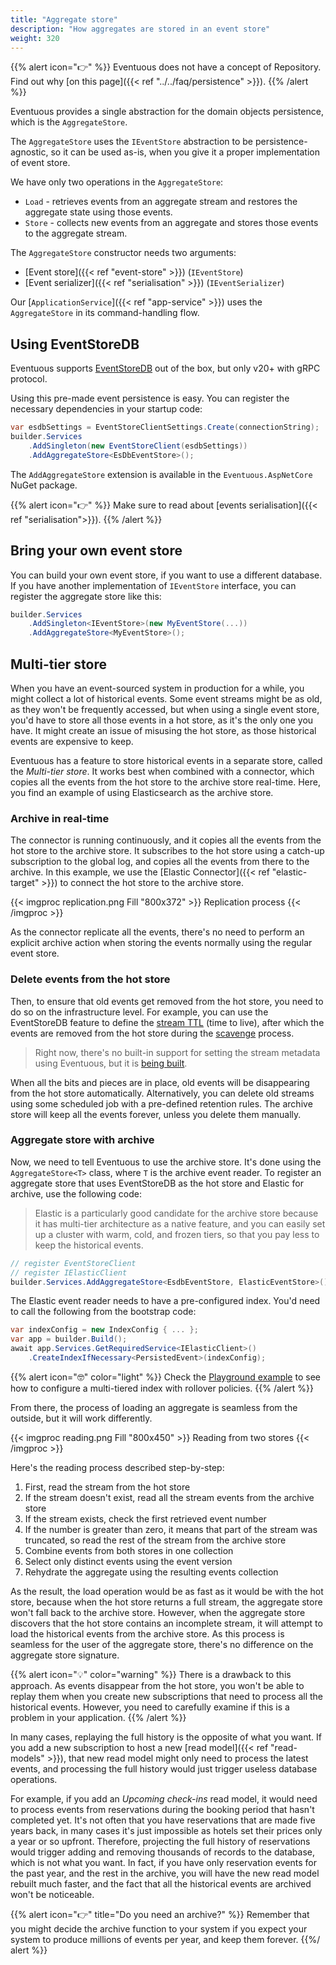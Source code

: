 ```yaml
---
title: "Aggregate store"
description: "How aggregates are stored in an event store"
weight: 320
---
```


{{% alert icon="👉" %}}
Eventuous does not have a concept of Repository. Find out why [on this page]({{< ref "../../faq/persistence" >}}).
{{% /alert %}}

Eventuous provides a single abstraction for the domain objects persistence, which is the `AggregateStore`.

The `AggregateStore` uses the `IEventStore` abstraction to be persistence-agnostic, so it can be used as-is, when you give it a proper implementation of event store.

We have only two operations in the `AggregateStore`:
- `Load` - retrieves events from an aggregate stream and restores the aggregate state using those events.
- `Store` - collects new events from an aggregate and stores those events to the aggregate stream.

The `AggregateStore` constructor needs two arguments:
- [Event store]({{< ref "event-store" >}}) (`IEventStore`)
- [Event serializer]({{< ref "serialisation" >}}) (`IEventSerializer`)

Our [`ApplicationService`]({{< ref "app-service" >}}) uses the `AggregateStore` in its command-handling flow.

## Using EventStoreDB

Eventuous supports [EventStoreDB](https://eventstore.com) out of the box, but only v20+ with gRPC protocol.

Using this pre-made event persistence is easy. You can register the necessary dependencies in your startup code:

```csharp
var esdbSettings = EventStoreClientSettings.Create(connectionString);
builder.Services
    .AddSingleton(new EventStoreClient(esdbSettings))
    .AddAggregateStore<EsDbEventStore>();
```

The `AddAggregateStore` extension is available in the `Eventuous.AspNetCore` NuGet package.

{{% alert icon="👉" %}}
Make sure to read about [events serialisation]({{< ref "serialisation">}}).
{{% /alert %}}

## Bring your own event store

You can build your own event store, if you want to use a different database. If you have another implementation of `IEventStore` interface, you can register the aggregate store like this:

```csharp
builder.Services
    .AddSingleton<IEventStore>(new MyEventStore(...))
    .AddAggregateStore<MyEventStore>();
```

## Multi-tier store

When you have an event-sourced system in production for a while, you might collect a lot of historical events. Some event streams might be as old, as they won't be frequently accessed, but when using a single event store, you'd have to store all those events in a hot store, as it's the only one you have. It might create an issue of misusing the hot store, as those historical events are expensive to keep.

Eventuous has a feature to store historical events in a separate store, called the _Multi-tier store_. It works best when combined with a connector, which copies all the events from the hot store to the archive store real-time. Here, you find an example of using Elasticsearch as the archive store.

### Archive in real-time

The connector is running continuously, and it copies all the events from the hot store to the archive store. It subscribes to the hot store using a catch-up subscription to the global log, and copies all the events from there to the archive. In this example, we use the [Elastic Connector]({{< ref "elastic-target" >}}) to connect the hot store to the archive store.

{{< imgproc replication.png Fill "800x372" >}}
Replication process
{{< /imgproc >}}

As the connector replicate all the events, there's no need to perform an explicit archive action when storing the events normally using the regular event store. 

### Delete events from the hot store

Then, to ensure that old events get removed from the hot store, you need to do so on the infrastructure level. For example, you can use the EventStoreDB feature to define the [stream TTL](https://developers.eventstore.com/server/v21.10/streams.html#stream-metadata) (time to live), after which the events are removed from the hot store during the [scavenge](https://developers.eventstore.com/server/v21.10/operations.html#scavenging-events) process.

> Right now, there's no built-in support for setting the stream metadata using Eventuous, but it is [being built](https://github.com/Eventuous/eventuous/issues/85).

When all the bits and pieces are in place, old events will be disappearing from the hot store automatically. Alternatively, you can delete old streams using some scheduled job with a pre-defined retention rules. The archive store will keep all the events forever, unless you delete them manually.

### Aggregate store with archive

Now, we need to tell Eventuous to use the archive store. It's done using the `AggregateStore<T>` class, where `T` is the archive event reader. To register an aggregate store that uses EventStoreDB as the hot store and Elastic for archive, use the following code:

> Elastic is a particularly good candidate for the archive store because it has multi-tier architecture as a native feature, and you can easily set up a cluster with warm, cold, and frozen tiers, so that you pay less to keep the historical events.

```csharp
// register EventStoreClient
// register IElasticClient
builder.Services.AddAggregateStore<EsdbEventStore, ElasticEventStore>();
```

The Elastic event reader needs to have a pre-configured index. You'd need to call the following from the bootstrap code:

```csharp
var indexConfig = new IndexConfig { ... };
var app = builder.Build();
await app.Services.GetRequiredService<IElasticClient>()
    .CreateIndexIfNecessary<PersistedEvent>(indexConfig);
```

{{% alert icon="🤓" color="light" %}}
Check the [Playground example](https://github.com/Eventuous/eventuous/blob/f1ccb4175c9c951c7471c6f296faf9c5262ee344/src/Experimental/src/ElasticPlayground/ConfigureElastic.cs) to see how to configure a multi-tiered index with rollover policies.
{{% /alert %}}

From there, the process of loading an aggregate is seamless from the outside, but it will work differently.

{{< imgproc reading.png Fill "800x450" >}}
Reading from two stores
{{< /imgproc >}}

Here's the reading process described step-by-step:
1) First, read the stream from the hot store
2) If the stream doesn't exist, read all the stream events from the archive store
3) If the stream exists, check the first retrieved event number
4) If the number is greater than zero, it means that part of the stream was truncated, so read the rest of the stream from the archive store
5) Combine events from both stores in one collection
6) Select only distinct events using the event version
7) Rehydrate the aggregate using the resulting events collection

As the result, the load operation would be as fast as it would be with the hot store, because when the hot store returns a full stream, the aggregate store won't fall back to the archive store. However, when the aggregate store discovers that the hot store contains an incomplete stream, it will attempt to load the historical events from the archive store. As this process is seamless for the user of the aggregate store, there's no difference on the aggregate store signature.

{{% alert icon="💡" color="warning" %}}
There is a drawback to this approach. As events disappear from the hot store, you won't be able to replay them when you create new subscriptions that need to process all the historical events. However, you need to carefully examine if this is a problem in your application.
{{% /alert %}}

In many cases, replaying the full history is the opposite of what you want. If you add a new subscription to host a new [read model]({{< ref "read-models" >}}), that new read model might only need to process the latest events, and processing the full history would just trigger useless database operations.

For example, if you add an _Upcoming check-ins_ read model, it would need to process events from reservations during the booking period that hasn't completed yet. It's not often that you have reservations that are made five years back, in many cases it's just impossible as hotels set their prices only a year or so upfront. Therefore, projecting the full history of reservations would trigger adding and removing thousands of records to the database, which is not what you want. In fact, if you have only reservation events for the past year, and the rest in the archive, you will have the new read model rebuilt much faster, and the fact that all the historical events are archived won't be noticeable.

{{% alert icon="👉" title="Do you need an archive?" %}}
Remember that you might decide the archive function to your system if you expect your system to produce millions of events per year, and keep them forever.
{{%/ alert %}}






